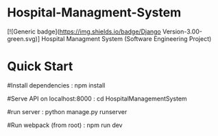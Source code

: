 # Hospital-Managment-System
[![Generic badge](https://img.shields.io/badge/Django Version-3.00-green.svg)]
Hospital Managment System (Software Engineering Project)


# Quick Start

#Install dependencies : 
npm install

#Serve API on localhost:8000 : 
cd HospitalManagementSystem

#run server : 
python manage.py runserver

#Run webpack (from root) : 
npm run dev
